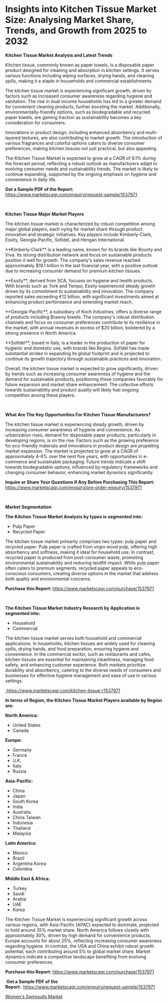 <p><h1>Insights into Kitchen Tissue Market Size: Analysing Market Share, Trends, and Growth from 2025 to 2032</h1></p><p><strong>Kitchen Tissue Market Analysis and Latest Trends</strong></p>
<p><p>Kitchen tissue, commonly known as paper towels, is a disposable paper product designed for cleaning and absorption in kitchen settings. It serves various functions including wiping surfaces, drying hands, and cleaning spills, making it a staple in households and commercial establishments. </p><p>The kitchen tissue market is experiencing significant growth, driven by factors such as increased consumer awareness regarding hygiene and sanitation. The rise in dual-income households has led to a greater demand for convenient cleaning products, further boosting the market. Additionally, environmentally-friendly options, such as biodegradable and recycled paper towels, are gaining traction as sustainability becomes a key consideration for consumers.</p><p>Innovations in product design, including enhanced absorbency and multi-layered textures, are also contributing to market growth. The introduction of various fragrances and colorful options caters to diverse consumer preferences, making kitchen tissues not just practical, but also appealing.</p><p>The Kitchen Tissue Market is expected to grow at a CAGR of 9.1% during the forecast period, reflecting a robust outlook as manufacturers adapt to evolving consumer needs and sustainability trends. The market is likely to continue expanding, supported by the ongoing emphasis on hygiene and convenience in daily life.</p></p>
<p><strong>Get a Sample PDF of the Report:&nbsp;</strong> <a href="https://www.marketscagr.com/enquiry/request-sample/1537971?utm_campaign=2648&utm_medium=2&utm_source=Github&utm_content=ia&utm_term=05042025&utm_id=kitchen-tissue">https://www.marketscagr.com/enquiry/request-sample/1537971</a></p>
<p>&nbsp;</p>
<p><strong>Kitchen Tissue Major Market Players</strong></p>
<p><p>The kitchen tissue market is characterized by robust competition among major global players, each vying for market share through product innovation and strategic initiatives. Key players include Kimberly-Clark, Essity, Georgia-Pacific, Sofidel, and Hengan International.</p><p>**Kimberly-Clark** is a leading name, known for its brands like Bounty and Viva. Its strong distribution network and focus on sustainable products position it well for growth. The company's sales revenue reached approximately $19.1 billion in the last financial year, with a positive outlook due to increasing consumer demand for premium kitchen tissues.</p><p>**Essity**, derived from SCA, focuses on hygiene and health products. With brands such as Tork and Tempo, Essity experienced steady growth driven by its commitment to sustainability and innovation. The company reported sales exceeding €12 billion, with significant investments aimed at enhancing product performance and extending market reach.</p><p>**Georgia-Pacific**, a subsidiary of Koch Industries, offers a diverse range of products including Brawny towels. The company's robust distribution channels and focus on consumer preferences contribute to its resilience in the market, with annual revenues in excess of $20 billion, bolstered by a strong presence in North America.</p><p>**Sofidel**, based in Italy, is a leader in the production of paper for hygienic and domestic use, with brands like Regina. Sofidel has made substantial strides in expanding its global footprint and is projected to continue its growth trajectory through sustainable practices and innovation.</p><p>Overall, the kitchen tissue market is expected to grow significantly, driven by trends such as increasing consumer awareness of hygiene and the demand for sustainable products, positioning these companies favorably for future expansion and market share enhancement. The collective efforts towards sustainability and product quality will likely fuel ongoing competition among these players.</p></p>
<p>&nbsp;</p>
<p><strong>What Are The Key Opportunities For Kitchen Tissue Manufacturers?</strong></p>
<p><p>The kitchen tissue market is experiencing steady growth, driven by increasing consumer awareness of hygiene and convenience. As urbanization rises, demand for disposable paper products, particularly in developing regions, is on the rise. Factors such as the growing preference for eco-friendly materials and innovations in product design are propelling market expansion. The market is projected to grow at a CAGR of approximately 4-6% over the next five years, with opportunities in e-commerce and sustainable packaging. Future trends indicate a shift towards biodegradable options, influenced by regulatory frameworks and changing consumer behavior, enhancing market dynamics significantly.</p></p>
<p><strong>Inquire or Share Your Questions If Any Before Purchasing This Report:</strong> <a href="https://www.marketscagr.com/enquiry/pre-order-enquiry/1537971?utm_campaign=2648&utm_medium=2&utm_source=Github&utm_content=ia&utm_term=05042025&utm_id=kitchen-tissue">https://www.marketscagr.com/enquiry/pre-order-enquiry/1537971</a></p>
<p>&nbsp;</p>
<p><strong>Market Segmentation</strong></p>
<p><strong>The Kitchen Tissue Market Analysis by types is segmented into:</strong></p>
<p><ul><li>Pulp Paper</li><li>Recycled Paper</li></ul></p>
<p><p>The kitchen tissue market primarily comprises two types: pulp paper and recycled paper. Pulp paper is crafted from virgin wood pulp, offering high absorbency and softness, making it ideal for household use. In contrast, recycled paper is produced from post-consumer waste, promoting environmental sustainability and reducing landfill impact. While pulp paper often caters to premium segments, recycled paper appeals to eco-conscious consumers, creating diverse options in the market that address both quality and environmental concerns.</p></p>
<p><strong>Purchase this Report:&nbsp;</strong><a href="https://www.marketscagr.com/purchase/1537971?utm_campaign=2648&utm_medium=2&utm_source=Github&utm_content=ia&utm_term=05042025&utm_id=kitchen-tissue">https://www.marketscagr.com/purchase/1537971</a></p>
<p>&nbsp;</p>
<p><strong>The Kitchen Tissue Market Industry Research by Application is segmented into:</strong></p>
<p><ul><li>Household</li><li>Commercial</li></ul></p>
<p><p>The kitchen tissue market serves both household and commercial applications. In households, kitchen tissues are widely used for cleaning spills, drying hands, and food preparation, ensuring hygiene and convenience. In the commercial sector, such as restaurants and cafes, kitchen tissues are essential for maintaining cleanliness, managing food safety, and enhancing customer experience. Both markets prioritize durability and absorbency, catering to the diverse needs of consumers and businesses for effective hygiene management and ease of use in various settings.</p></p>
<p><a href="https://www.marketscagr.com/kitchen-tissue-r1537971?utm_campaign=2648&utm_medium=2&utm_source=Github&utm_content=ia&utm_term=05042025&utm_id=kitchen-tissue">&nbsp;https://www.marketscagr.com/kitchen-tissue-r1537971</a></p>
<p><strong>In terms of Region, the Kitchen Tissue Market Players available by Region are:</strong></p>
<p>
    <p> <strong> North America: </strong>
        <ul>
            <li>United States</li>
            <li>Canada</li>
        </ul>
        </p> 
    <p> <strong> Europe: </strong>
        <ul>
            <li>Germany</li>
            <li>France</li>
            <li>U.K.</li>
            <li>Italy</li>
            <li>Russia</li>
        </ul>
        </p> 
    <p> <strong> Asia-Pacific: </strong>
        <ul>
            <li>China</li>
            <li>Japan</li>
            <li>South Korea</li>
            <li>India</li>
            <li>Australia</li>
            <li>China Taiwan</li>
            <li>Indonesia</li>
            <li>Thailand</li>
            <li>Malaysia</li>
        </ul>
        </p> 
    <p> <strong> Latin America: </strong>
        <ul>
            <li>Mexico</li>
            <li>Brazil</li>
            <li>Argentina Korea</li>
            <li>Colombia</li>
        </ul>
        </p> 
    <p> <strong> Middle East & Africa: </strong>
        <ul>
            <li>Turkey</li>
            <li>Saudi</li>
            <li>Arabia</li>
            <li>UAE</li>
            <li>Korea</li>
        </ul>
    </p>
    </p>
<p><p>The Kitchen Tissue Market is experiencing significant growth across various regions, with Asia-Pacific (APAC) expected to dominate, projected to hold around 35% market share. North America follows closely with approximately 30%, driven by high demand for convenience products. Europe accounts for about 25%, reflecting increasing consumer awareness regarding hygiene. In contrast, the USA and China exhibit robust growth potential, each contributing around 5% to global market share. Market dynamics indicate a competitive landscape benefiting from evolving consumer preferences.</p></p>
<p><strong>Purchase this Report: </strong><a href="https://www.marketscagr.com/purchase/1537971?utm_campaign=2648&utm_medium=2&utm_source=Github&utm_content=ia&utm_term=05042025&utm_id=kitchen-tissue">https://www.marketscagr.com/purchase/1537971</a></p>
<p>&nbsp;<strong>Get a Sample PDF of the Report:&nbsp;&nbsp;</strong><a href="https://www.marketscagr.com/enquiry/request-sample/1537971?utm_campaign=2648&utm_medium=2&utm_source=Github&utm_content=ia&utm_term=05042025&utm_id=kitchen-tissue">https://www.marketscagr.com/enquiry/request-sample/1537971</a></p>
<p><strong></strong></p>
<p><p><a href="https://github.com/hillsmyung726/Market-Research-Report-List-1/blob/main/womens-swimsuits-market.md?utm_campaign=2648&utm_medium=2&utm_source=Github&utm_content=ia&utm_term=05042025&utm_id=kitchen-tissue">Women's Swimsuits Market</a></p></p>